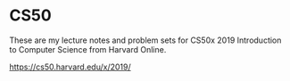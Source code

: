 # CS50

These are my lecture notes and problem sets for CS50x 2019 Introduction to Computer Science from Harvard Online.

https://cs50.harvard.edu/x/2019/
